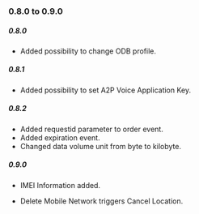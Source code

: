 ### 0.8.0 to 0.9.0

##### 0.8.0

* Added possibility to change ODB profile.

##### 0.8.1

* Added possibility to set A2P Voice Application Key.

##### 0.8.2

* Added requestid parameter to order event.
* Added expiration event.
* Changed data volume unit from byte to kilobyte.

##### 0.9.0

* IMEI Information added.

* Delete Mobile Network triggers Cancel Location.



